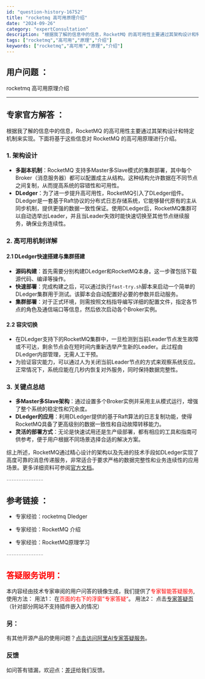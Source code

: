 ```yaml
---
id: "question-history-16752"
title: "rocketmq 高可用原理介绍"
date: "2024-09-26"
category: "expertConsultation"
description: "根据我了解的信息中的信息，RocketMQ 的高可用性主要通过其架构设计和特定机制来实现。下面将基于这些信息对 RocketMQ 的高可用原理进行介绍。### 1. 架构设计- **多副本机制**：RocketMQ 支持多Master多Slave模式的集群部署，其中每个Broker（消息服务器）都可"
tags: ["rocketmq","高可用","原理","介绍"]
keywords: ["rocketmq","高可用","原理","介绍"]
---
```


## 用户问题 ： 
 rocketmq 高可用原理介绍  

---------------
## 专家官方解答 ：

根据我了解的信息中的信息，RocketMQ 的高可用性主要通过其架构设计和特定机制来实现。下面将基于这些信息对 RocketMQ 的高可用原理进行介绍。

### 1. 架构设计
- **多副本机制**：RocketMQ 支持多Master多Slave模式的集群部署，其中每个Broker（消息服务器）都可以配置成主从结构。这种结构允许数据在不同节点之间复制，从而提高系统的容错性和可用性。
- **DLedger**：为了进一步提升高可用性，RocketMQ引入了DLedger组件。DLedger是一套基于Raft协议的分布式日志存储系统，它能够替代原有的主从同步机制，提供更强的数据一致性保证。使用DLedger后，RocketMQ集群可以自动选举出Leader，并且当Leader失效时能快速切换至其他节点继续服务，确保业务连续性。

### 2. 高可用机制详解

#### 2.1 DLedger快速搭建与集群搭建
- **源码构建**：首先需要分别构建DLedger和RocketMQ本身。这一步骤包括下载源代码、编译等操作。
- **快速部署**：完成构建之后，可以通过执行`fast-try.sh`脚本来启动一个简单的DLedger集群用于测试。该脚本会自动配置好必要的参数并启动服务。
- **集群部署**：对于正式环境，则需按照文档指导编写详细的配置文件，指定各节点的角色及通信端口等信息，然后依次启动各个Broker实例。

#### 2.2 容灾切换
- 在DLedger支持下的RocketMQ集群中，一旦检测到当前Leader节点发生故障或不可达，剩余节点会在短时间内重新选举产生新的Leader。此过程由DLedger内部管理，无需人工干预。
- 为验证容灾能力，可以通过人为关闭当前Leader节点的方式来观察系统反应。正常情况下，系统应能在几秒内恢复对外服务，同时保持数据完整性。

### 3. 关键点总结
- **多Master多Slave架构**：通过设置多个Broker实例并采用主从模式运行，增强了整个系统的稳定性和冗余度。
- **DLedger的应用**：利用DLedger提供的基于Raft算法的日志复制功能，使得RocketMQ具备了更高级别的数据一致性和自动故障转移能力。
- **灵活的部署方式**：无论是快速试用还是生产级部署，都有相应的工具和指南可供参考，便于用户根据不同场景选择合适的解决方案。

综上所述，RocketMQ通过精心设计的架构以及先进的技术手段如DLedger实现了高度可靠的消息传递服务，非常适合于要求严格的数据完整性和业务连续性的应用场景。更多详细资料可参阅[官方文档](https://rocketmq.apache.org/zh/docs/)。


<font color="#949494">---------------</font> 


## 参考链接 ：

* 专家经验：rocketmq Dledger 
 
 * 专家经验：RocketMQ 介绍 
 
 * 专家经验：RocketMQ原理学习 


 <font color="#949494">---------------</font> 
 


## <font color="#FF0000">答疑服务说明：</font> 

本内容经由技术专家审阅的用户问答的镜像生成，我们提供了<font color="#FF0000">专家智能答疑服务</font>,使用方法：
用法1： 在<font color="#FF0000">页面的右下的浮窗”专家答疑“</font>。
用法2： 点击[专家答疑页](https://answer.opensource.alibaba.com/docs/intro)（针对部分网站不支持插件嵌入的情况）
### 另：


有其他开源产品的使用问题？[点击访问阿里AI专家答疑服务](https://answer.opensource.alibaba.com/docs/intro)。
### 反馈
如问答有错漏，欢迎点：[差评](https://ai.nacos.io/user/feedbackByEnhancerGradePOJOID?enhancerGradePOJOId=17292)给我们反馈。
